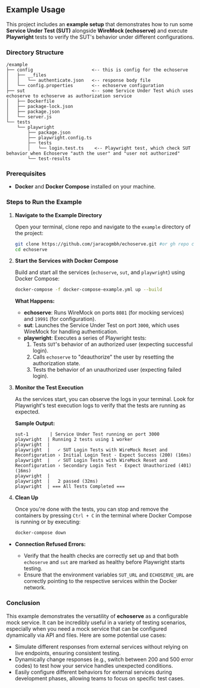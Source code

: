 ## Example Usage

This project includes an **example setup** that demonstrates how to run some **Service Under Test (SUT)** alongside **WireMock (echoserve)** and execute **Playwright** tests to verify the SUT's behavior under different configurations.

### Directory Structure

```
/example
├── config                      <-- this is config for the echoserve
│   ├── __files
│   │   └── authenticate.json   <-- response body file
│   └── config.properties       <-- echoserve configuration 
├── sut                         <-- some Service Under Test which uses echoserve to echoserve as authorization service  
│   ├── Dockerfile
│   ├── package-lock.json
│   ├── package.json
│   └── server.js
└── tests
    └── playwright
        ├── package.json
        ├── playwright.config.ts
        ├── tests
        │   └── login.test.ts    <-- Playwright test, which check SUT behavior when Echoserve "auth the user" and "user not authorized"
        └── test-results
```

### Prerequisites

- **Docker** and **Docker Compose** installed on your machine.

### Steps to Run the Example

1. **Navigate to the Example Directory**

   Open your terminal, clone repo and navigate to the `example` directory of the project:

   ```bash
   git clone https://github.com/jaracogmbh/echoserve.git #or gh repo clone jaracogmbh/echoserve
   cd echoserve
   ```

2. **Start the Services with Docker Compose**

   Build and start all the services (`echoserve`, `sut`, and `playwright`) using Docker Compose:

   ```bash
   docker-compose -f docker-compose-example.yml up --build
   ```

    **What Happens:**
   - **echoserve**: Runs WireMock on ports `8081` (for mocking services) and `19991` (for configuration).
   - **sut**: Launches the Service Under Test on port `3000`, which uses WireMock for handling authentication.
   - **playwright**: Executes a series of Playwright tests:
       1. Tests `SUT`'s behavior of an authorized user (expecting successful login).
       2. Calls `echoserve` to "deauthorize" the user by resetting the authorization state.
       3. Tests the behavior of an unauthorized user (expecting failed login).


3. **Monitor the Test Execution**

   As the services start, you can observe the logs in your terminal. Look for Playwright's test execution logs to verify that the tests are running as expected.

   **Sample Output:**

   ```
   sut-1        | Service Under Test running on port 3000
   playwright  | Running 2 tests using 1 worker
   playwright  |
   playwright  |   ✓ SUT Login Tests with WireMock Reset and Reconfiguration › Initial Login Test - Expect Success (200) (16ms)
   playwright  |   ✓ SUT Login Tests with WireMock Reset and Reconfiguration › Secondary Login Test - Expect Unauthorized (401) (16ms)
   playwright  |
   playwright  |   2 passed (32ms)
   playwright  | === All Tests Completed ===
   ```

5. **Clean Up**

   Once you're done with the tests, you can stop and remove the containers by pressing `Ctrl + C` in the terminal where Docker Compose is running or by executing:

   ```bash
   docker-compose down
   ```

- **Connection Refused Errors:**

    - Verify that the health checks are correctly set up and that both `echoserve` and `sut` are marked as healthy before Playwright starts testing.
    - Ensure that the environment variables `SUT_URL` and `ECHOSERVE_URL` are correctly pointing to the respective services within the Docker network.

### Conclusion

This example demonstrates the versatility of **echoserve** as a configurable mock service. It can be incredibly useful in a variety of testing scenarios, especially when you need a mock service that can be configured dynamically via API and files. Here are some potential use cases:

- Simulate different responses from external services without relying on live endpoints, ensuring consistent testing.
- Dynamically change responses (e.g., switch between 200 and 500 error codes) to test how your service handles unexpected conditions.
- Easily configure different behaviors for external services during development phases, allowing teams to focus on specific test cases.
